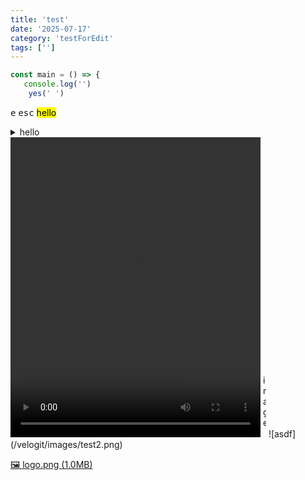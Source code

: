 ```yaml
---
title: 'test'
date: '2025-07-17'
category: 'testForEdit'
tags: ['']
---
```


```js
const main = () => {
   console.log('')
    yes(' ')
```

<kbd>e</kbd> <kbd>esc</kbd>
<mark>hello</mark>

<details>
  <summary>hello</summary>

**타겟:**
**목표:**
**링크:**

</details>
<video src="/velogit/videos/sample.mp4" width="400" height="480" controls></video>
<img src="/velogit/images/test.jpg" width="5" height="100" alt="image" />
![asdf](/velogit/images/test2.png)

[🖼️ logo.png (1.0MB)](/velogit/uploads/logo.png)